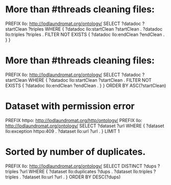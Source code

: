 # More than #threads cleaning files:
PREFIX llo: <http://lodlaundromat.org/ontology/>
SELECT ?datadoc ?startClean ?triples
WHERE {
  ?datadoc llo:startClean ?startClean .
  ?datadoc llo:triples ?triples .
  FILTER NOT EXISTS { ?datadoc llo:endClean ?endClean . }
}

# More than #threads cleaning files:
PREFIX llo: <http://lodlaundromat.org/ontology/>
SELECT ?datadoc ?startClean
WHERE {
  ?datadoc llo:startClean ?startClean .
  FILTER NOT EXISTS { ?datadoc llo:endClean ?endClean . }
}
ORDER BY ASC(?startClean)

# Dataset with permission error
PREFIX httpo: <http://lodlaundromat.org/http/ontology/>
PREFIX llo: <http://lodlaundromat.org/ontology/>
SELECT ?dataset ?url
WHERE {
  ?dataset llo:exception httpo:409 .
  ?dataset llo:url ?url .
}
LIMIT 1

# Sorted by number of duplicates.
PREFIX llo: <http://lodlaundromat.org/ontology/>
SELECT DISTINCT ?dups ?triples ?url
WHERE {
  ?dataset llo:duplicates ?dups .
  ?dataset llo:triples ?triples .
  ?dataset llo:url ?url .
}
ORDER BY DESC(?dups)
